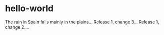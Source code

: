 # hello-world
The rain in Spain falls mainly in the plains...
Release 1, change 3...
Release 1, change 2....
